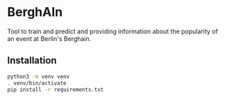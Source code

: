 # BerghAIn

Tool to train and predict and providing information about the popularity of an event at Berlin's Berghain.

## Installation

```bash
python3 -m venv venv
. venv/bin/activate
pip install -r requirements.txt
```
